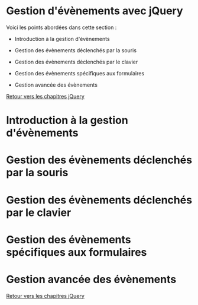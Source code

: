 # Gestion d'évènements avec jQuery

Voici les points abordées dans cette section : 

* Introduction à la gestion d'évènements

* Gestion des évènements déclenchés par la souris

* Gestion des évènements déclenchés par le clavier

* Gestion des évènements spécifiques aux formulaires

* Gestion avancée des évènements 

[Retour vers les chapitres jQuery](https://github.com/CalcagnoLoic/aide_memoire/blob/main/R%C3%A9pertoire/jquery.md)

# Introduction à la gestion d'évènements

# Gestion des évènements déclenchés par la souris

# Gestion des évènements déclenchés par le clavier

# Gestion des évènements spécifiques aux formulaires

# Gestion avancée des évènements 

[Retour vers les chapitres jQuery](https://github.com/CalcagnoLoic/aide_memoire/blob/main/R%C3%A9pertoire/jquery.md)